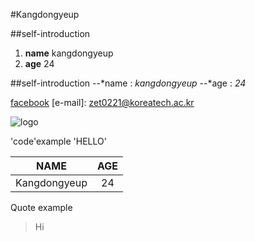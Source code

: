 #Kangdongyeup

##self-introduction
1. **name** kangdongyeup
2. **age** 24

##self-introduction
--*name : *kangdongyeup*
--*age : *24*

[facebook](https://www.facebook.com/profile.php?id=100003330831739)
[e-mail]: zet0221@koreatech.ac.kr

![logo](http://thimg.todayhumor.co.kr/upfile/201306/ctTDiHlgpmT5C44WB8iKipM.png)

'code'example
'HELLO'

|NAME              |AGE       |
|------------------|:--------:|
|Kangdongyeup      |24        |

Quote example

> Hi
